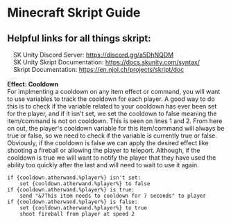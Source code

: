 # Minecraft Skript Guide

## Helpful links for all things skript:<br>
&emsp;SK Unity Discord Server: https://discord.gg/a5DhNQDM<br>
&emsp;SK Unity Skript Documentation: https://docs.skunity.com/syntax/<br>
&emsp;Skript Documentation: https://en.njol.ch/projects/skript/doc<br>
<br>
<b>Effect: Cooldown</b><br>
For implmenting a cooldown on any item effect or command, you will want to use variables to track the cooldown for each player. A good way to do this is to check if the variable related to your cooldown has ever been set for the player, and if it isn't set, we set the cooldown to false meaning the item/command is not on cooldown. This is seen on lines 1 and 2. From here on out, the player's cooldown variable for this item/command will always be true or false, so we need to check if the variable is currently true or false. Obviously, if the cooldown is false we can apply the desired effect like shooting a fireball or allowing the player to teleport. Although, if the cooldown is true we will want to notify the player that they have used the ability too quickly after the last and will need to wait to use it again.
````
if {cooldown.atherwand.%player%} isn't set:
    set {cooldown.atherwand.%player%} to false
if {cooldown.atherwand.%player%} is true:
    send "&7This item needs to cooldown for 7 seconds" to player
if {cooldown.atherwand.%player%} is false:
    set {cooldown.atherwand.%player%} to true
    shoot fireball from player at speed 2
````

 
